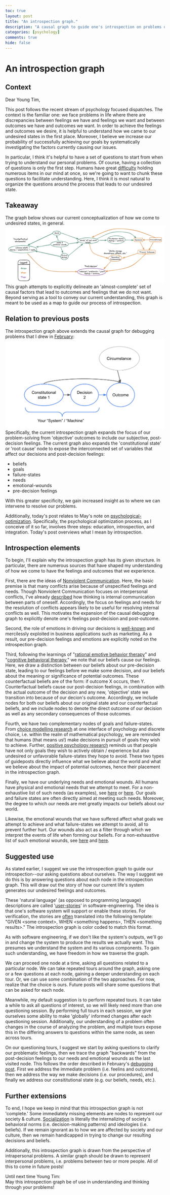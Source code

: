 ```yaml
---
toc: true
layout: post
title: "An introspection graph."
description: "A causal graph to guide one's introspection on problems of life."
categories: [psychology]
comments: true
hide: false
---
```


# An introspection graph


## Context

Dear Young Tim,

This post follows the recent stream of psychology focused dispatches.
The context is the familiar one:
we face problems in life where there are
discrepancies between feelings we have and feelings we want
and between outcomes we have and outcomes we want.
In order to achieve the feelings and outcomes we desire,
it is helpful to understand how we came to our undesired states in the first
place. Moreover, I believe we increase our probability of successfully achieving
our goals by systematically investigating the factors currently causing our
issues.

In particular, I think it's helpful to have a set of questions to start from
when trying to understand our personal problems.
Of course, having a collection of questions is only the first step.
Humans have great [difficulty](https://en.wikipedia.org/wiki/The_Magical_Number_Seven,_Plus_or_Minus_Two)
holding numerous items in our mind at once,
so we're going to want to chunk these questions to facilitate understanding.
Here, I think it is most natural to organize the questions around the
process that leads to our undesired state.


## Takeaway
The graph below shows our current conceptualization of how we come to undesired
states, in general.
<img src="../images/2021-09-19_introspection-graph.png">
This graph attempts to explicitly delineate an
'almost-complete' set of causal factors
that lead to outcomes and feelings that we do not want.
Beyond serving as a tool to convey our current understanding,
this graph is meant to be used as a map to guide our process of introspection.


## Relation to previous posts

The introspection graph above extends the causal graph for debugging problems
that I drew in
[February](https://timothyb0912.github.io/blog/reading/2021/02/28/Causally-Engineering-Life.html):
<img src="../images/the-system-dalio-carpenter.png">
Specifically, the current introspection graph expands the focus of our
problem-solving from 'objective' outcomes to include our subjective,
post-decision feelings.
The current graph also expands the 'constitutional state' or 'root cause' node
to expose the interconnected set of variables that affect our decisions and
post-decision feelings:
- beliefs
- goals
- failure-states
- needs
- emotional-wounds
- pre-decision feelings

With this greater specificity,
we gain increased insight as to where we can intervene to resolve our problems.

Additionally, today's post relates to May's note on
[psychological-optimization](https://timothyb0912.github.io/blog/psychology/2021/05/30/Psychological-optimization.html).
Specifically, the psychological optimization process,
as I conceive of it so far, involves three steps:
education, introspection, and integration.
Today's post overviews what I mean by introspection.

## Introspection elements

To begin, I'll explain why the introspection graph has its given structure.
In particular, there are numerous sources that have shaped my understanding of
how we come to have the feelings and outcomes that we experience.

First, there are the ideas of
[Nonviolent Communication](https://en.wikipedia.org/wiki/Nonviolent_Communication).
Here, the basic premise is that many conflicts arise because of unspecified
feelings and needs.
Though Nonviolent Communication focuses on interpersonal conflicts,
I've already [described](https://timothyb0912.github.io/blog/psychology/2021/08/16/Effective-thinking-is-effective-communication.html)
how thinking is internal communication between parts of oneself.
Accordingly, the focus on feelings and needs for the resolution of conflicts
appears likely to be useful for resolving internal conflicts as well.
This motivates the expansion of the causal debugging graph to explicitly denote
one's feelings post-decision and post-outcome.

Second, the role of emotions in driving our decisions is
[well-known](https://www.psychologytoday.com/us/blog/intense-emotions-and-strong-feelings/201012/it-or-not-emotions-will-drive-the-decisions-you)
and mercilessly exploited in business applications such as marketing.
As a result, our pre-decision feelings and emotions are explicitly noted on
the introspection graph.

Third, following the learnings of
"[rational emotive behavior therapy](https://en.wikipedia.org/wiki/Rational_emotive_behavior_therapy)" and
"[cognitive behavioral therapy](https://en.wikipedia.org/wiki/Cognitive_behavioral_therapy),"
we note that our beliefs cause our feelings.
Here, we draw a distinction between our beliefs about our pre-decision state,
leading to our feelings before we make some decision,
and our beliefs about the meaning or significance of potential outcomes.
These counterfactual beliefs are of the form: if outcome X occurs, then Y.
Counterfactual beliefs cause our post-decision feelings,
in combination with the actual outcome of the decision and
any new, 'objective' state we transition into because of our decion's outcome.
Accordingly, we include nodes for both our beliefs about our original state and
our counterfactual beliefs, and we include nodes to denote the direct outcome
of our decision as well as any secondary consequences of those outcomes.


<!-- describe goal and failure-state nodes -->
Fourth, we have two complementary nodes of goals and failure-states.
From [choice modelling research](https://www.sciencedirect.com/science/article/abs/pii/S002224961300028X)
at one interface of psychology and discrete choice,
i.e. within the realm of mathematical psychology,
we are reminded that humans (that means us!)
make decisions in pursuit of goals they wish to achieve.
Further, [positive psychology research](https://psycnet.apa.org/record/2003-04013-006)
reminds us that people have not only
goals they wish to actively obtain / experience
but also undesired or unfavorable failure-states they hope to avoid.
These two types of guideposts directly influence what we believe about the world
and what we believe about the impact of potential outcomes,
hence their placement in the introspection graph.

<!-- describe needs and emotional wounds nodes -->
Finally, we have our underlying needs and emotional wounds.
All humans have physical and emotional needs that we attempt to meet.
For a non-exhaustive list of such needs (as examples),
see [here](https://www.cnvc.org/training/resource/needs-inventory) or
[here](http://sfhelp.org/relate/keys/needs.htm).
Our goals and failure states are often directly aimed at meeting such needs.
Moreover, the degree to which our needs are met
greatly impacts our beliefs about our world.

Likewise, the emotional wounds that we have suffered affect what goals we
attempt to achieve and what failure-states we attempt to avoid,
all to prevent further hurt.
Our wounds also act as a filter through which we interpret the events of life
when forming our beliefs.
For a non-exhaustive list of such emotional wounds,
see [here](https://web.archive.org/web/20210816011433/https://selftherapyjourney.com/Pattern/Beginning/List_of_Wounds.aspx)
and [here](http://sfhelp.org/gwc/wounds.htm).


## Suggested use

As stated earlier, I suggest we use the introspection graph to guide our
introspection--our asking questions about ourselves.
The way I suggest we do this is
by answering questions about each node in the introspection graph.
This will draw out the story of how our current life's system generates
our undesired feelings and outcomes.

These 'natural language' (as opposed to programming language) descriptions
are called '[user-stories](https://en.wikipedia.org/wiki/User_story)'
in software-engineering.
The idea is that one's software system will support or enable these stories.
For verification,
the stories are [often](https://www.agilealliance.org/glossary/gwt/)
translated into the following template:
"GIVEN \<some context\>,
WHEN \<something happens\>,
THEN \<something results\>."
The introspection graph is color coded to match this format.

As with software engineering, if we don't like the system's outputs,
we'll go in and change the system to produce the results we actually want.
This presumes we understand the system and its various components.
To gain such understanding, we have freedom in how we traverse the graph.

We can proceed one node at a time,
asking all questions related to a particular node.
We can take repeated tours around the graph,
asking one or a few questions at each node,
gaining a deeper understanding on each tour.
Or, we can use some combination of the two approaches.
For now, realize that the choice is ours.
Future posts will share some questions that can be asked for each node.

Meanwhile, my default suggestion is to perform repeated tours.
It can take a while to ask all questions of interest,
so we will likely need more than one questioning session.
By performing full tours in each session,
we give ourselves some ability to make 'globally' informed changes after each
questioning session.
Additionally, our understanding of a problem often changes in the course of
analyzing the problem, and multiple tours expose this in the differing answers
to questions within the same node, as seen across tours.

On our questioning tours,
I suggest we start by asking questions to clarify our problematic feelings,
then we trace the graph "backwards" from the post-decision feelings
to our needs and emotional wounds as the last visited node.
This follows the order described in February's [debugging post](https://timothyb0912.github.io/blog/reading/2021/02/28/Causally-Engineering-Life.html).
First we address the immediate problem (i.e. feelins and outcomes),
then we address the way we make decisions (i.e. our procedures), and
finally we address our consititutional state (e.g. our beliefs, needs, etc.).


## Further extensions

To end, I hope we keep in mind that this introspection graph is not 'complete.'
Some immediately missing elements are nodes to represent our society & culture.
[Socialization](https://en.wikipedia.org/wiki/Socialization)
is literally the internalizing of society's behavioral norms
(i.e. decision-making patterns) and ideologies (i.e. beliefs).
If we remain ignorant as to how we are affected by society and our culture,
then we remain handicapped in trying to change
our resulting decisions and beliefs.

Additionally, this introspection graph is drawn from the perspective of
intrapersonal problems.
A similar graph should be drawn to represent interpersonal problems,
i.e. problems between two or more people.
All of this to come in future posts!

Until next time Young Tim: <br>
May this introspection graph be of use in
understanding and thinking through your problems!
